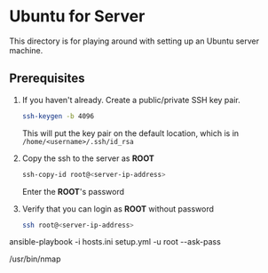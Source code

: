 # Ubuntu for Server

This directory is for playing around with setting up an Ubuntu server machine.

## Prerequisites

1. If you haven't already. Create a public/private SSH key pair.

   ```sh
   ssh-keygen -b 4096
   ```

   This will put the key pair on the default location, which is in `/home/<username>/.ssh/id_rsa`

2. Copy the ssh to the server as __ROOT__

   ```sh
   ssh-copy-id root@<server-ip-address>
   ```

   Enter the __ROOT__'s password

3. Verify that you can login as __ROOT__ without password

   ```sh
   ssh root@<server-ip-address>
   ```

ansible-playbook -i hosts.ini setup.yml -u root --ask-pass


/usr/bin/nmap
